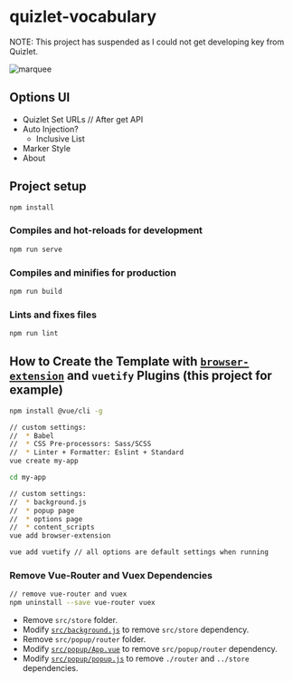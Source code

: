 # quizlet-vocabulary

NOTE: This project has suspended as I could not get developing key from Quizlet.

![marquee](https://i.imgur.com/uWbtooZ.png "marquee")

## Options UI

* Quizlet Set URLs // After get API
* Auto Injection?
  * Inclusive List
* Marker Style
* About

## Project setup

``` bash
npm install
```

### Compiles and hot-reloads for development

``` bash
npm run serve
```

### Compiles and minifies for production

``` bash
npm run build
```

### Lints and fixes files

``` bash
npm run lint
```

## How to Create the Template with [`browser-extension`](https://github.com/adambullmer/vue-cli-plugin-browser-extension) and `vuetify` Plugins (this project for example)

``` bash
npm install @vue/cli -g

// custom settings:
//  * Babel
//  * CSS Pre-processors: Sass/SCSS
//  * Linter + Formatter: Eslint + Standard
vue create my-app

cd my-app

// custom settings:
//  * background.js
//  * popup page
//  * options page
//  * content_scripts
vue add browser-extension

vue add vuetify // all options are default settings when running
```

### Remove Vue-Router and Vuex Dependencies

``` bash
// remove vue-router and vuex
npm uninstall --save vue-router vuex
```

* Remove `src/store` folder.
* Modify [`src/background.js`](src/background.js) to remove `src/store` dependency.
* Remove `src/popup/router` folder.
* Modify [`src/popup/App.vue`](src/popup/App.vue) to remove `src/popup/router` dependency.
* Modify [`src/popup/popup.js`](src/popup/popup.js) to remove `./router` and `../store` dependencies.
